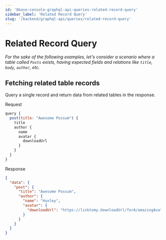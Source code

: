 ```yaml
---
id: '8base-console-graphql-api-queries-related-record-query'
sidebar_label: 'Related Record Query'
slug: '/backend/graphql-api/queries/related-record-query'
---
```


# Related Record Query

*For the sake of the following examples, let's consider a scenario where a table called `Posts` exists, having expected fields and relations like `title`, `body`, `author`, etc.*

## Fetching related table records
Query a single record and return data from related tables in the response.

<div class="code-sample">
<div>
<label>Request</label>

```javascript
query {
  post(title: "Awesome Possum") {
    title
    author {
      name
      avatar {
        downloadUrl
      }
    }
  }
}
```

</div>
<div>
<label>Response</label>

```json
{
  "data": {
    "post": {
      "title": "Awesome Possum",
      "author": {
        "name": "Huxley",
        "avatar": {
          "downloadUrl": "https://linktomy.downloadUrl/forA/amazingAvatar.jpg"
        }
      }
    }
  }
}
```

</div>
</div>
